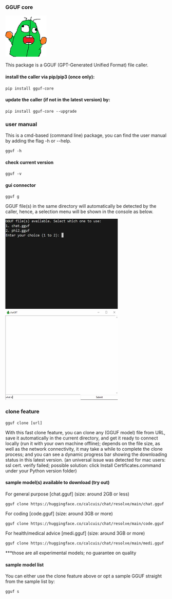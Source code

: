 ### GGUF core

[<img src="https://raw.githubusercontent.com/calcuis/gguf-connector/master/gguf.gif" width="128" height="128">](https://github.com/calcuis/gguf-connector)

This package is a GGUF (GPT-Generated Unified Format) file caller.
#### install the caller via pip/pip3 (once only):
```
pip install gguf-core
```
#### update the caller (if not in the latest version) by:
```
pip install gguf-core --upgrade
```
### user manual
This is a cmd-based (command line) package, you can find the user manual by adding the flag -h or --help.
```
gguf -h
```
#### check current version
```
gguf -v
```
#### gui connector
```
gguf g
```

GGUF file(s) in the same directory will automatically be detected by the caller, hence, a selection menu will be shown in the console as below.

[<img src="https://raw.githubusercontent.com/calcuis/chatgpt-model-selector/master/demo.gif" width="350" height="280">](https://github.com/calcuis/chatgpt-model-selector/blob/main/demo.gif)
[<img src="https://raw.githubusercontent.com/calcuis/chatgpt-model-selector/master/demo1.gif" width="350" height="280">](https://github.com/calcuis/chatgpt-model-selector/blob/main/demo1.gif)

### clone feature
```
gguf clone [url]
```
With this fast clone feature, you can clone any (GGUF model) file from URL, save it automatically in the current directory, and get it ready to connect locally (run it with your own machine offline); depends on the file size, as well as the network connectivity, it may take a while to complete the clone process; and you can see a dynamic progress bar showing the downloading status in this latest version. (an universal issue was detected for mac users: ssl cert. verify failed; possible solution: click Install Certificates.command under your Python version folder)

#### sample model(s) available to download (try out)
For general purpose
[chat.gguf] (size: around 2GB or less)
```
gguf clone https://huggingface.co/calcuis/chat/resolve/main/chat.gguf
```
For coding
[code.gguf] (size: around 3GB or more)
```
gguf clone https://huggingface.co/calcuis/chat/resolve/main/code.gguf
```
For health/medical advice
[medi.gguf] (size: around 3GB or more)
```
gguf clone https://huggingface.co/calcuis/chat/resolve/main/medi.gguf
```
***those are all experimental models; no guarantee on quality

#### sample model list
You can either use the clone feature above or opt a sample GGUF straight from the sample list by:
```
gguf s
```